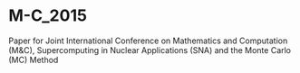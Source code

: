 M-C_2015
========

Paper for Joint International Conference on Mathematics and Computation (M&amp;C), Supercomputing in Nuclear Applications (SNA) and the Monte Carlo (MC) Method
